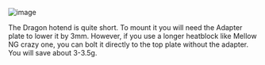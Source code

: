 ![image](https://user-images.githubusercontent.com/37383368/143969700-63147b9e-8c48-4cb7-b690-2297655b1ff0.png)

The Dragon hotend is quite short. To mount it you will need the Adapter plate to lower it by 3mm. However, if you use a longer heatblock like Mellow NG crazy one, you can bolt it directly to the top plate without the adapter. You will save about 3-3.5g. 

